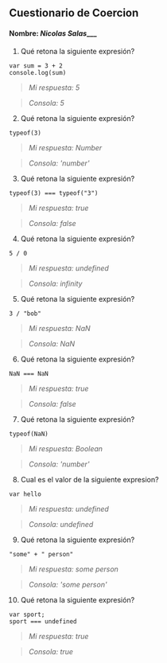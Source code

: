 ## Cuestionario de Coercion
#### Nombre: _Nicolas Salas____

1. Qué retona la siguiente expresión?
```
var sum = 3 + 2
console.log(sum)
```

> _Mi respuesta: 5_

> _Consola: 5_

2. Qué retona la siguiente expresión?
```
typeof(3)
```

> _Mi respuesta: Number_

> _Consola: 'number'_

3. Qué retona la siguiente expresión?
```
typeof(3) === typeof("3")
```

> _Mi respuesta: true_

> _Consola: false_

4. Qué retona la siguiente expresión?
```
5 / 0
```

> _Mi respuesta: undefined_

> _Consola: infinity_

5. Qué retona la siguiente expresión?
```
3 / "bob"
```

> _Mi respuesta: NaN_

> _Consola: NaN_

6. Qué retona la siguiente expresión?
```
NaN === NaN
```

> _Mi respuesta: true_

> _Consola: false_

7. Qué retona la siguiente expresión?
```
typeof(NaN)
```

> _Mi respuesta: Boolean_

> _Consola: 'number'_

8. Cual es el valor de la siguiente expresion?
```
var hello
```

> _Mi respuesta: undefined_

> _Consola: undefined_

9. Qué retona la siguiente expresión?
```
"some" + " person"
```

> _Mi respuesta: some person_

> _Consola: 'some person'_

10. Qué retona la siguiente expresión?
```
var sport; 
sport === undefined
```

> _Mi respuesta: true_

> _Consola: true_


